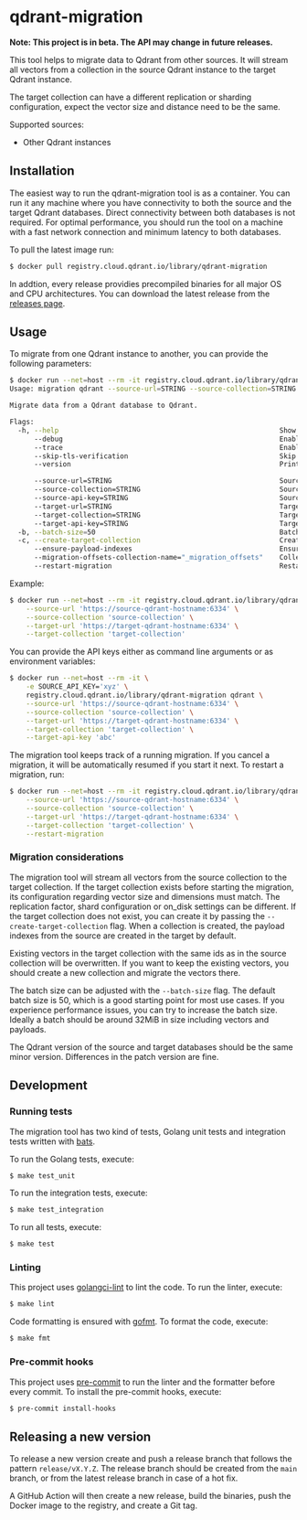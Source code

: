 # qdrant-migration

**Note: This project is in beta. The API may change in future releases.**

This tool helps to migrate data to Qdrant from other sources. It will stream all vectors from a collection in the source Qdrant instance to the target Qdrant instance.

The target collection can have a different replication or sharding configuration, expect the vector size and distance need to be the same.

Supported sources:

* Other Qdrant instances

## Installation

The easiest way to run the qdrant-migration tool is as a container. You can run it any machine where you have connectivity to both the source and the target Qdrant databases. Direct connectivity between both databases is not required. For optimal performance, you should run the tool on a machine with a fast network connection and minimum latency to both databases.

To pull the latest image run:

```bash
$ docker pull registry.cloud.qdrant.io/library/qdrant-migration
```

In addtion, every release providies precompiled binaries for all major OS and CPU architectures. You can download the latest release from the [releases page](https://github.com/qdrant/migration/releases).

## Usage

To migrate from one Qdrant instance to another, you can provide the following parameters:

```bash
$ docker run --net=host --rm -it registry.cloud.qdrant.io/library/qdrant-migration qdrant --help
Usage: migration qdrant --source-url=STRING --source-collection=STRING --target-url=STRING --target-collection=STRING [flags]

Migrate data from a Qdrant database to Qdrant.

Flags:
  -h, --help                                                      Show context-sensitive help.
      --debug                                                     Enable debug mode.
      --trace                                                     Enable trace mode.
      --skip-tls-verification                                     Skip TLS verification.
      --version                                                   Print version information and quit

      --source-url=STRING                                         Source gRPC URL, e.g. https://your-qdrant-hostname:6334
      --source-collection=STRING                                  Source collection
      --source-api-key=STRING                                     Source API key ($SOURCE_API_KEY)
      --target-url=STRING                                         Target gRPC URL, e.g. https://your-qdrant-hostname:6334
      --target-collection=STRING                                  Target collection
      --target-api-key=STRING                                     Target API key ($TARGET_API_KEY)
  -b, --batch-size=50                                             Batch size
  -c, --create-target-collection                                  Create the target collection if it does not exist
      --ensure-payload-indexes                                    Ensure payload indexes are created
      --migration-offsets-collection-name="_migration_offsets"    Collection where the current migration offset should be stored
      --restart-migration                                         Restart the migration and do not continue from last offset
```

Example:

```bash
$ docker run --net=host --rm -it registry.cloud.qdrant.io/library/qdrant-migration qdrant \
    --source-url 'https://source-qdrant-hostname:6334' \
    --source-collection 'source-collection' \
    --target-url 'https://target-qdrant-hostname:6334' \
    --target-collection 'target-collection'
```

You can provide the API keys either as command line arguments or as environment variables:

```bash
$ docker run --net=host --rm -it \
    -e SOURCE_API_KEY='xyz' \ 
    registry.cloud.qdrant.io/library/qdrant-migration qdrant \
    --source-url 'https://source-qdrant-hostname:6334' \
    --source-collection 'source-collection' \
    --target-url 'https://target-qdrant-hostname:6334' \
    --target-collection 'target-collection' \
    --target-api-key 'abc'
```

The migration tool keeps track of a running migration. If you cancel a migration, it will be automatically resumed if you start it next. To restart a migration, run:

```bash
$ docker run --net=host --rm -it registry.cloud.qdrant.io/library/qdrant-migration qdrant \
    --source-url 'https://source-qdrant-hostname:6334' \
    --source-collection 'source-collection' \
    --target-url 'https://target-qdrant-hostname:6334' \
    --target-collection 'target-collection' \
    --restart-migration  
```

### Migration considerations

The migration tool will stream all vectors from the source collection to the target collection. If the target collection exists before starting the migration, its configuration regarding vector size and dimensions must match. The replication factor, shard configuration or on_disk settings can be different. If the target collection does not exist, you can create it by passing the `--create-target-collection` flag. When a collection is created, the payload indexes from the source are created in the target by default.

Existing vectors  in the target collection with the same ids as in the source collection will be overwritten. If you want to keep the existing vectors, you should create a new collection and migrate the vectors there.

The batch size can be adjusted with the `--batch-size` flag. The default batch size is 50, which is a good starting point for most use cases. If you experience performance issues, you can try to increase the batch size. Ideally a batch should be around 32MiB in size including vectors and payloads.

The Qdrant version of the source and target databases should be the same minor version. Differences in the patch version are fine.

## Development

### Running tests

The migration tool has two kind of tests, Golang unit tests and integration tests written with [bats](https://bats-core.readthedocs.io/).

To run the Golang tests, execute:

```bash
$ make test_unit
```

To run the integration tests, execute:

```bash
$ make test_integration
```

To run all tests, execute:

```bash
$ make test
```

### Linting

This project uses [golangci-lint](https://golangci-lint.run/) to lint the code. To run the linter, execute:

```bash
$ make lint
```

Code formatting is ensured with [gofmt](https://pkg.go.dev/cmd/gofmt). To format the code, execute:

```bash
$ make fmt
```

### Pre-commit hooks

This project uses [pre-commit](https://pre-commit.com/) to run the linter and the formatter before every commit. To install the pre-commit hooks, execute:

```bash
$ pre-commit install-hooks
```

## Releasing a new version

To release a new version create and push a release branch that follows the pattern `release/vX.Y.Z`. The release branch should be created from the `main` branch, or from the latest release branch in case of a hot fix.

A GitHub Action will then create a new release, build the binaries, push the Docker image to the registry, and create a Git tag.
